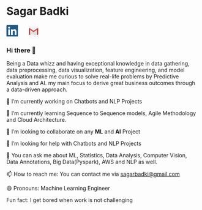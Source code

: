 # Sagar Badki

[![linkedin](https://github.com/sagarbadki/sagarbadki/blob/master/linkedin-logo.png)](https://www.linkedin.com/in/sagar-badki/)&nbsp;&nbsp;&nbsp;&nbsp;&nbsp;&nbsp;&nbsp;[![mail](https://github.com/sagarbadki/sagarbadki/blob/master/mail.png)](mailto:sagarbadki@gmail.com)



### Hi there 👋

Being a Data whizz and having exceptional knowledge in data gathering, data preprocessing, data visualization, feature engineering, and model evaluation make me curious to solve real-life problems by Predictive Analysis and AI. my main focus to derive great business outcomes through a data-driven approach.  


🔭 I’m currently working on Chatbots and NLP Projects

🌱 I’m currently learning Sequence to Sequence models, Agile Methodology and Cloud Architecture.

👯 I’m looking to collaborate on any **ML** and **AI** Project

🤔 I’m looking for help with Chatbots and NLP Projects

💬 You can ask me about ML, Statistics, Data Analysis, Computer Vision, Data Annotations, Big Data(Pyspark), AWS and NLP as well.

📫 How to reach me: You can contact me via sagarbadki@gmail.com

😄 Pronouns: Machine Learning Engineer

Fun fact: I get bored when work is not challenging

